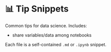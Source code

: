 # 📊 Tip Snippets

Common tips for data science. Includes:

- share variables/data among notebooks

Each file is a self-contained `.md` or `.ipynb` snippet.
